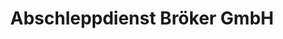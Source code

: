---
title: "Abschleppdienst Bröker GmbH"
url: /neuss/abschleppdienst-broeker-gmbh/
shop: Autoservice
---